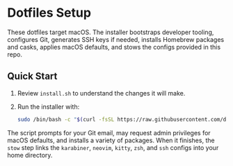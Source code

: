 # Dotfiles Setup

These dotfiles target macOS. The installer bootstraps developer tooling, configures Git, generates SSH keys if needed, installs Homebrew packages and casks, applies macOS defaults, and stows the configs provided in this repo.

## Quick Start

1. Review `install.sh` to understand the changes it will make.
2. Run the installer with:

   ```bash
   sudo /bin/bash -c "$(curl -fsSL https://raw.githubusercontent.com/dzej1/dotfiles/main/install.sh)"
   ```

The script prompts for your Git email, may request admin privileges for macOS defaults, and installs a variety of packages. When it finishes, the `stow` step links the `karabiner`, `neovim`, `kitty`, `zsh`, and `ssh` configs into your home directory.

